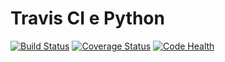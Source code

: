 # Travis CI e Python
[![Build Status](https://travis-ci.org/marcelosantos/travis-ci-python.svg?branch=master)](https://travis-ci.org/marcelosantos/travis-ci-python)
[![Coverage Status](https://coveralls.io/repos/github/marcelosantos/travis-ci-python/badge.svg?branch=master)](https://coveralls.io/github/marcelosantos/travis-ci-python?branch=master)
[![Code Health](https://landscape.io/github/marcelosantos/travis-ci-python/master/landscape.svg?style=flat)](https://landscape.io/github/marcelosantos/travis-ci-python/master)
